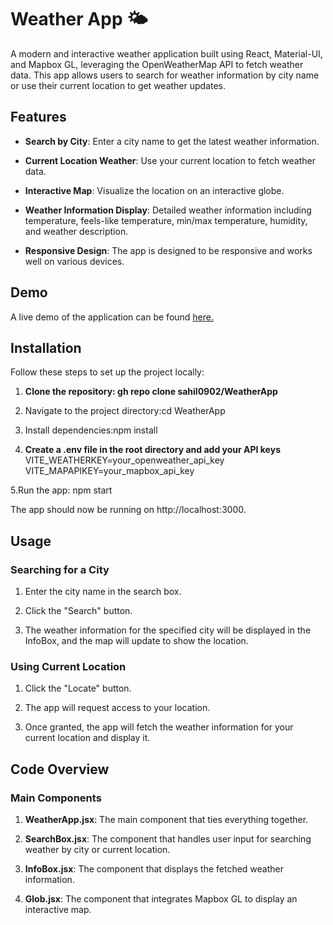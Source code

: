 Weather App 🌤️
===============

A modern and interactive weather application built using React, Material-UI, and Mapbox GL, leveraging the OpenWeatherMap API to fetch weather data. This app allows users to search for weather information by city name or use their current location to get weather updates.

Features
--------

*   **Search by City**: Enter a city name to get the latest weather information.
    
*   **Current Location Weather**: Use your current location to fetch weather data.
    
*   **Interactive Map**: Visualize the location on an interactive globe.
    
*   **Weather Information Display**: Detailed weather information including temperature, feels-like temperature, min/max temperature, humidity, and weather description.
    
*   **Responsive Design**: The app is designed to be responsive and works well on various devices.
    

Demo
----

A live demo of the application can be found [here.](https://res.cloudinary.com/dn42qkskw/video/upload/v1719519141/Portfolio/rhb9dmwpbsptaem9jhtj.mp4)

Installation
------------

Follow these steps to set up the project locally:

1.  **Clone the repository: gh repo clone sahil0902/WeatherApp**
    
2.  Navigate to the project directory:cd WeatherApp
    
3.  Install dependencies:npm install
    
4.  **Create a .env file in the root directory and add your API keys**
    VITE\_WEATHERKEY=your\_openweather\_api\_key
    VITE\_MAPAPIKEY=your\_mapbox\_api\_key

5.Run the app: npm start

The app should now be running on http://localhost:3000.

Usage
-----

### Searching for a City

1.  Enter the city name in the search box.
    
2.  Click the "Search" button.
    
3.  The weather information for the specified city will be displayed in the InfoBox, and the map will update to show the location.
    

### Using Current Location

1.  Click the "Locate" button.
    
2.  The app will request access to your location.
    
3.  Once granted, the app will fetch the weather information for your current location and display it.
    

Code Overview
-------------

### Main Components

1.  **WeatherApp.jsx**: The main component that ties everything together.
    
2.  **SearchBox.jsx**: The component that handles user input for searching weather by city or current location.
    
3.  **InfoBox.jsx**: The component that displays the fetched weather information.
    
4.  **Glob.jsx**: The component that integrates Mapbox GL to display an interactive map.
    
